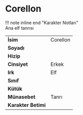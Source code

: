 # Corellon   
  
!!! note inline end "Karakter Notları"  
	Ana elf tanrısı     
  
|  |  |  
|---|---|  
| **İsim** | Corellon |  
| **Soyadı** |  |  
| **Hizip** |  |  
| **Cinsiyet** | Erkek |  
| **Irk** | Elf |  
| **Sınıf** |  |  
| **Kütük** |  |  
| **Münasebet** | Tanrı |  
| **Karakter Betimi** |  |  
  
  
